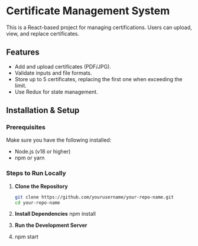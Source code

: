 # Certificate Management System  

This is a React-based project for managing certifications. Users can upload, view, and replace certificates.  

## Features  
- Add and upload certificates (PDF/JPG).  
- Validate inputs and file formats.  
- Store up to 5 certificates, replacing the first one when exceeding the limit.  
- Use Redux for state management.  

## Installation & Setup  

### Prerequisites  
Make sure you have the following installed:  
- Node.js (v18 or higher)  
- npm or yarn  

### Steps to Run Locally  
1. **Clone the Repository**  
   ```sh
   git clone https://github.com/yourusername/your-repo-name.git  
   cd your-repo-name  
2. **Install Dependencies**
npm install

2. **Run the Development Server**
3. npm start

